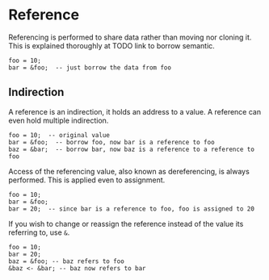 # Reference

Referencing is performed to share data rather than moving nor cloning it. This is explained thoroughly at TODO link to borrow semantic.

```butter
foo = 10;
bar = &foo;  -- just borrow the data from foo
```

## Indirection

A reference is an indirection, it holds an address to a value. A reference can even hold multiple indirection.

```butter
foo = 10;  -- original value
bar = &foo;  -- borrow foo, now bar is a reference to foo
baz = &bar;  -- borrow bar, now baz is a reference to a reference to foo
```

Access of the referencing value, also known as dereferencing, is always performed. This is applied even to assignment.

```butter
foo = 10;
bar = &foo;
bar = 20;  -- since bar is a reference to foo, foo is assigned to 20
```

If you wish to change or reassign the reference instead of the value its referring to, use `&`.

```butter
foo = 10;
bar = 20;
baz = &foo; -- baz refers to foo
&baz <- &bar; -- baz now refers to bar
```
